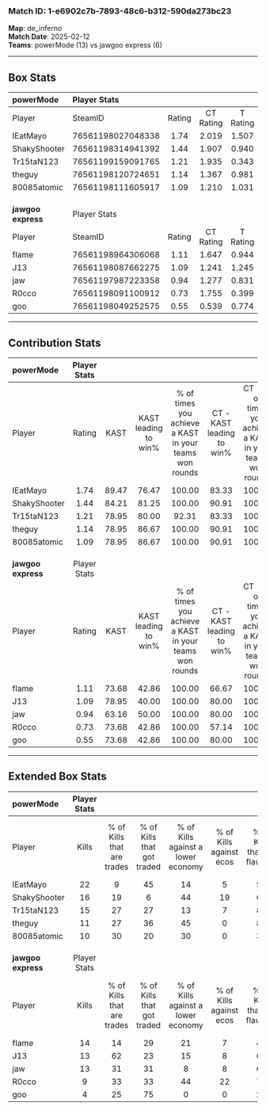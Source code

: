 ### Match ID: 1-e6902c7b-7893-48c6-b312-590da273bc23  
**Map**: de_inferno  
**Match Date**: 2025-02-12  
**Teams**: powerMode (13) vs jawgoo express (6)  

---  

## Box Stats  

| **powerMode**      | Player Stats      |        |           |          |       |       |       |         |        |      |     |
| :- | :- | :-: | :-: | :-: | :-: | :-: | :-: | :-: | :-: | :-: | :-: |
| Player             | SteamID           | Rating | CT Rating | T Rating | KAST  |  ADR  | Kills | Assists | Deaths | K/D  | HS% |
| IEatMayo           | 76561198027048338 |  1.74  |   2.019   |  1.507   | 89.47 | 105.9 |  22   |    5    |   12   | 1.83 | 18  |
| ShakyShooter       | 76561198314941392 |  1.44  |   1.907   |  0.940   | 84.21 | 83.2  |  16   |    4    |   9    | 1.78 | 37  |
| Tr15taN123         | 76561199159091765 |  1.21  |   1.935   |  0.343   | 78.95 | 71.6  |  15   |    4    |   13   | 1.15 | 33  |
| theguy             | 76561198120724651 |  1.14  |   1.367   |  0.981   | 78.95 | 82.3  |  11   |    9    |   11   | 1.00 | 63  |
| 80085atomic        | 76561198111605917 |  1.09  |   1.210   |  1.031   | 78.95 | 62.1  |  10   |    4    |   8    | 1.25 | 50  |
|                    |                   |        |           |          |       |       |       |         |        |      |     |
|                    |                   |        |           |          |       |       |       |         |        |      |     |
|                    |                   |        |           |          |       |       |       |         |        |      |     |
| **jawgoo express** | Player Stats      |        |           |          |       |       |       |         |        |      |     |
| Player             | SteamID           | Rating | CT Rating | T Rating | KAST  |  ADR  | Kills | Assists | Deaths | K/D  | HS% |
| fIame              | 76561198964306068 |  1.11  |   1.647   |  0.944   | 73.68 | 85.4  |  14   |    5    |   15   | 0.93 | 42  |
| J13                | 76561198087662275 |  1.09  |   1.241   |  1.245   | 78.95 | 80.4  |  13   |    5    |   15   | 0.87 | 38  |
| jaw                | 76561197987223358 |  0.94  |   1.277   |  0.831   | 63.16 | 64.8  |  13   |    2    |   14   | 0.93 | 84  |
| R0cco              | 76561198091100912 |  0.73  |   1.755   |  0.399   | 73.68 | 47.7  |   9   |    3    |   16   | 0.56 | 77  |
| goo                | 76561198049252575 |  0.55  |   0.539   |  0.774   | 73.68 | 39.6  |   4   |    6    |   14   | 0.29 | 75  |
---  

## Contribution Stats  

| **powerMode**      | Player Stats |       |                      |                                                        |                           |                                                             |                          |                                                            |
| :- | :-: | :-: | :-: | :-: | :-: | :-: | :-: | :-: |
| Player             |    Rating    | KAST  | KAST leading to win% | % of times you achieve a KAST in your teams won rounds | CT - KAST leading to win% | CT - % of times you achieve a KAST in your teams won rounds | T - KAST leading to win% | T - % of times you achieve a KAST in your teams won rounds |
| IEatMayo           |     1.74     | 89.47 |        76.47         |                         100.00                         |           83.33           |                           100.00                            |          60.00           |                           100.00                           |
| ShakyShooter       |     1.44     | 84.21 |        81.25         |                         100.00                         |           90.91           |                           100.00                            |          60.00           |                           100.00                           |
| Tr15taN123         |     1.21     | 78.95 |        80.00         |                         92.31                          |           83.33           |                           100.00                            |          66.67           |                           66.67                            |
| theguy             |     1.14     | 78.95 |        86.67         |                         100.00                         |           90.91           |                           100.00                            |          75.00           |                           100.00                           |
| 80085atomic        |     1.09     | 78.95 |        86.67         |                         100.00                         |           90.91           |                           100.00                            |          75.00           |                           100.00                           |
|                    |              |       |                      |                                                        |                           |                                                             |                          |                                                            |
|                    |              |       |                      |                                                        |                           |                                                             |                          |                                                            |
|                    |              |       |                      |                                                        |                           |                                                             |                          |                                                            |
| **jawgoo express** | Player Stats |       |                      |                                                        |                           |                                                             |                          |                                                            |
| Player             |    Rating    | KAST  | KAST leading to win% | % of times you achieve a KAST in your teams won rounds | CT - KAST leading to win% | CT - % of times you achieve a KAST in your teams won rounds | T - KAST leading to win% | T - % of times you achieve a KAST in your teams won rounds |
| fIame              |     1.11     | 73.68 |        42.86         |                         100.00                         |           66.67           |                           100.00                            |          25.00           |                           100.00                           |
| J13                |     1.09     | 78.95 |        40.00         |                         100.00                         |           80.00           |                           100.00                            |          20.00           |                           100.00                           |
| jaw                |     0.94     | 63.16 |        50.00         |                         100.00                         |           80.00           |                           100.00                            |          28.57           |                           100.00                           |
| R0cco              |     0.73     | 73.68 |        42.86         |                         100.00                         |           57.14           |                           100.00                            |          28.57           |                           100.00                           |
| goo                |     0.55     | 73.68 |        42.86         |                         100.00                         |           80.00           |                           100.00                            |          22.22           |                           100.00                           |
---  

## Extended Box Stats  

| **powerMode**      | Player Stats |                            |                            |                                    |                         |                              |                                 |        |                             |                                     |                          |                               |                            |
| :- | :-: | :-: | :-: | :-: | :-: | :-: | :-: | :-: | :-: | :-: | :-: | :-: | :-: |
| Player             |    Kills     | % of Kills that are trades | % of Kills that got traded | % of Kills against a lower economy | % of Kills against ecos | % of Kills that are flawless | % of Kills that are close duels | Deaths | % of Deaths that get traded | % of Deaths against a lower economy | % of Deaths against ecos | % of Deaths that are flawless | % of Deaths that are close |
| IEatMayo           |      22      |             9              |             45             |                 14                 |            5            |              59              |                0                |   12   |             25              |                 17                  |            8             |              58               |             0              |
| ShakyShooter       |      16      |             19             |             6              |                 44                 |           19            |              69              |                6                |   9    |             44              |                 22                  |            0             |              67               |             11             |
| Tr15taN123         |      15      |             27             |             27             |                 13                 |            7            |              80              |                7                |   13   |             38              |                 15                  |            8             |              85               |             0              |
| theguy             |      11      |             27             |             36             |                 45                 |            0            |              82              |                0                |   11   |             27              |                  9                  |            0             |              27               |             0              |
| 80085atomic        |      10      |             30             |             20             |                 30                 |            0            |              30              |               20                |   8    |             25              |                  0                  |            0             |              63               |             0              |
|                    |              |                            |                            |                                    |                         |                              |                                 |        |                             |                                     |                          |                               |                            |
|                    |              |                            |                            |                                    |                         |                              |                                 |        |                             |                                     |                          |                               |                            |
|                    |              |                            |                            |                                    |                         |                              |                                 |        |                             |                                     |                          |                               |                            |
| **jawgoo express** | Player Stats |                            |                            |                                    |                         |                              |                                 |        |                             |                                     |                          |                               |                            |
| Player             |    Kills     | % of Kills that are trades | % of Kills that got traded | % of Kills against a lower economy | % of Kills against ecos | % of Kills that are flawless | % of Kills that are close duels | Deaths | % of Deaths that get traded | % of Deaths against a lower economy | % of Deaths against ecos | % of Deaths that are flawless | % of Deaths that are close |
| fIame              |      14      |             14             |             29             |                 21                 |            7            |              43              |                7                |   15   |             20              |                  7                  |            7             |              60               |             13             |
| J13                |      13      |             62             |             23             |                 15                 |            8            |              69              |                0                |   15   |             33              |                  7                  |            0             |              67               |             13             |
| jaw                |      13      |             31             |             31             |                 8                  |            8            |              69              |                0                |   14   |             14              |                  7                  |            7             |              57               |             0              |
| R0cco              |      9       |             33             |             33             |                 44                 |           22            |              78              |                0                |   16   |             38              |                  6                  |            0             |              69               |             0              |
| goo                |      4       |             25             |             75             |                 0                  |            0            |              25              |                0                |   14   |             36              |                  7                  |            7             |              71               |             0              |
